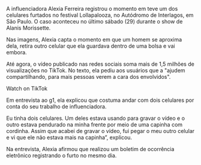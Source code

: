 A influenciadora Alexia Ferreira registrou o momento em teve um dos celulares furtados no festival Lollapalooza, no Autódromo de Interlagos, em São Paulo. O caso aconteceu no último sábado (29) durante o show de Alanis Morissette.

Nas imagens, Alexia capta o momento em que um homem se aproxima dela, retira outro celular que ela guardava dentro de uma bolsa e vai embora.


Até agora, o vídeo publicado nas redes sociais soma mais de 1,5 milhões de visualizações no TikTok. No texto, ela pediu aos usuários que a "ajudem compartilhando, para mais pessoas verem a cara dos envolvidos".

Watch on TikTok

Em entrevista ao g1, ela explicou que costuma andar com dois celulares por conta do seu trabalho de influenciadora.

Eu tinha dois celulares. Um deles estava usando para gravar o vídeo e o outro estava pendurado na minha frente por meio de uma capinha com cordinha. Assim que acabei de gravar o vídeo, fui pegar o meu outro celular e vi que ele não estava mais na capinha”, explicou.

Na entrevista, Alexia afirmou que realizou um boletim de ocorrência eletrônico registrando o furto no mesmo dia.
